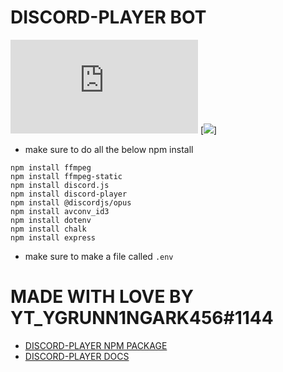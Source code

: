 # DISCORD-PLAYER BOT 
[![RUN ON REPL](https://repl.it/badge/github/plibither8/2048.cpp)]()
[![](https://codebard.com/wp-content/uploads/patreon-content-button-1.png)]
- make sure to do all the below npm install 
```
npm install ffmpeg
npm install ffmpeg-static
npm install discord.js
npm install discord-player
npm install @discordjs/opus
npm install avconv_id3
npm install dotenv
npm install chalk
npm install express
```
- make sure to make a file called `.env`

# MADE WITH LOVE BY YT_YGRUNN1NGARK456#1144
- [DISCORD-PLAYER NPM PACKAGE](https://npmjs.com/package/discord-player)
- [DISCORD-PLAYER DOCS](https://discord-player.js.org)
